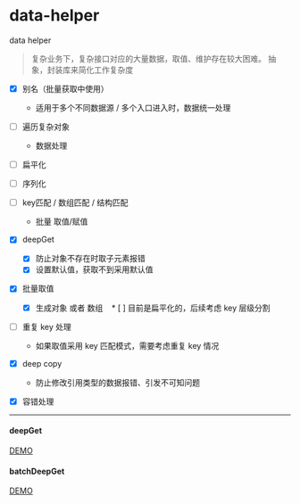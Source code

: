 # data-helper

data helper

> 复杂业务下，复杂接口对应的大量数据，取值、维护存在较大困难。
> 抽象，封装库来简化工作复杂度

* [x] 别名（批量获取中使用）
    * 适用于多个不同数据源 / 多个入口进入时，数据统一处理
* [ ] 遍历复杂对象
    * 数据处理
* [ ] 扁平化
* [ ] 序列化
* [ ] key匹配 / 数组匹配 / 结构匹配
    * 批量 取值/赋值
* [x] deepGet
    * [x] 防止对象不存在时取子元素报错
    * [x] 设置默认值，获取不到采用默认值
* [x] 批量取值
    * [x] 生成对象 或者 数组
    * [ ] 目前是扁平化的，后续考虑 key 层级分割
* [ ] 重复 key 处理
    * 如果取值采用 key 匹配模式，需要考虑重复 key 情况
* [x] deep copy
    * 防止修改引用类型的数据报错、引发不可知问题
* [x] 容错处理


***

#### deepGet

[DEMO](https://github.com/ReAlign/data-helper/blob/master/example/demo/deep-get.js)
#### batchDeepGet

[DEMO](https://github.com/ReAlign/data-helper/blob/master/example/demo/batch-deep-get.js)
